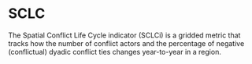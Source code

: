 # SCLC
The Spatial Conflict Life Cycle indicator (SCLCi) is a gridded metric that tracks how the number of conflict actors and the percentage of negative (conflictual) dyadic conflict ties changes year-to-year in a region.
